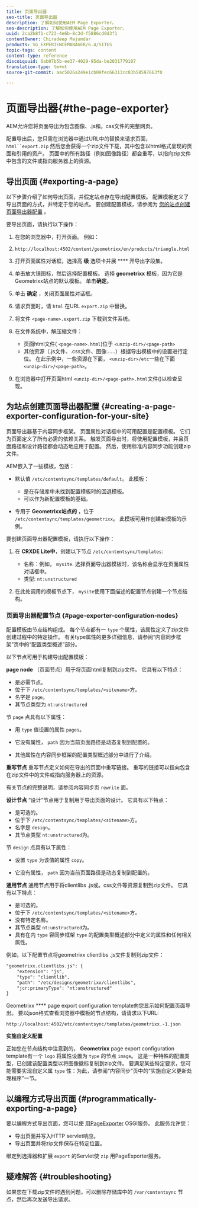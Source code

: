 ```yaml
---
title: 页面导出器
seo-title: 页面导出器
description: 了解如何使用AEM Page Exporter。
seo-description: 了解如何使用AEM Page Exporter。
uuid: 2ca2b8f1-c723-4e6b-8c3d-f5886cd0d3f1
contentOwner: Chiradeep Majumdar
products: SG_EXPERIENCEMANAGER/6.4/SITES
topic-tags: content
content-type: reference
discoiquuid: 6ab07b5b-ee37-4029-95da-be2031779107
translation-type: tm+mt
source-git-commit: aac5026a249e1cb09fec66313cc03b58597663f0

---
```



# 页面导出器{#the-page-exporter}

AEM允许您将页面导出为包含图像、.js和。css文件的完整网页。

配置导出后，您只需在浏览器中通过URL中的替换来请求页面， `html``export.zip` 然后您会获得一个zip文件下载，其中包含以html格式呈现的页面和引用的资产。 页面中的所有路径（例如图像路径）都会重写，以指向zip文件中包含的文件或指向服务器上的资源。

## 导出页面 {#exporting-a-page}

以下步骤介绍了如何导出页面，并假定站点存在导出配置模板。 配置模板定义了导出页面的方式，并特定于您的站点。 要创建配置模板，请参阅为 [您的站点创建页面导出器配置](#creating-a-page-exporter-configuration-for-your-site) 。

要导出页面，请执行以下操作：

1. 在您的浏览器中，打开页面。 例如：
1. `http://localhost:4502/content/geometrixx/en/products/triangle.html`
1. 打开页面属性对话框，选择高 **级** 选项卡并展 **** 开导出字段集。

1. 单击放大镜图标，然后选择配置模板。 选择 **geometrixx** 模板，因为它是Geometrixx站点的默认模板。 单击&#x200B;**确定**。

1. 单击 **确定** ，关闭页面属性对话框。
1. 请求页面时，请 `html` 在URL `export.zip` 中替换。

1. 将文件 `<page-name>.export.zip` 下载到文件系统。

1. 在文件系统中，解压缩文件：

   * 页面html文件( `<page-name>.html`)位于 `<unzip-dir>/<page-path>`
   * 其他资源（.js文件、.css文件、图像……）根据导出模板中的设置进行定位。 在此示例中，一些资源在下面， `<unzip-dir>/etc`一些在下面 `<unzip-dir>/<page-path>`。

1. 在浏览器中打开页面html `<unzip-dir>/<page-path>.html`文件()以检查呈现。

## 为站点创建页面导出器配置 {#creating-a-page-exporter-configuration-for-your-site}

页面导出器基于内容同步框架。 页面属性对话框中的可用配置是配置模板。 它们为页面定义了所有必需的依赖关系。 触发页面导出时，将使用配置模板，并且页面路径和设计路径都会动态地应用于配置。 然后，使用标准内容同步功能创建zip文件。

AEM嵌入了一些模板，包括：

* 默认值 `/etc/contentsync/templates/default`。 此模板：

   * 是在存储库中未找到配置模板时的回退模板。
   * 可以作为新配置模板的基础。

* 专用于 **Geometrixx站点的** ，位于 `/etc/contentsync/templates/geometrixx`。 此模板可用作创建新模板的示例。

要创建页面导出器配置模板，请执行以下操作：

1. 在 **CRXDE Lite中**，创建以下节点 `/etc/contentsync/templates`:

   * 名称：例如， `mysite`. 选择页面导出器模板时，该名称会显示在页面属性对话框中。
   * 类型: `nt:unstructured`

1. 在此处调用的模板节点下， `mysite`使用下面描述的配置节点创建一个节点结构。

### 页面导出器配置节点 {#page-exporter-configuration-nodes}

配置模板由节点结构组成。 每个节点都有一 `type` 个属性，该属性定义了zip文件创建过程中的特定操作。 有关type属性的更多详细信息，请参阅“内容同步框架”页中的“配置类型概述”部分。

以下节点可用于构建导出配置模板：

**page node** （页面节点）用于将页面html复制到zip文件。 它具有以下特点：

* 是必需节点。
* 位于下 `/etc/contentsync/templates/<sitename>`方。
* 名字是 `page`。
* 其节点类型为 `nt:unstructured`

节 `page` 点具有以下属性：

* 用 `type` 值设置的属性 `pages`。

* 它没有属性， `path` 因为当前页面路径是动态复制到配置的。

* 其他属性在内容同步框架的配置类型概述部分中进行了介绍。

**重写节点** 重写节点定义如何在导出的页面中重写链接。 重写的链接可以指向包含在zip文件中的文件或指向服务器上的资源。

有关节点的完整说明，请参阅内容同步页 `rewrite` 面。

**设计节点** “设计”节点用于复制用于导出页面的设计。 它具有以下特点：

* 是可选的。
* 位于下 `/etc/contentsync/templates/<sitename>`方。
* 名字是 `design`。
* 其节点类型 `nt:unstructured`为。

节 `design` 点具有以下属性：

* 设置 `type` 为该值的属性 `copy`。

* 它没有属性， `path` 因为当前页面路径是动态复制到配置的。

**通用节点** 通用节点用于将clientlibs .js或。css文件等资源复制到zip文件。 它具有以下特点：

* 是可选的。
* 位于下 `/etc/contentsync/templates/<sitename>`方。
* 没有特定名称。
* 其节点类型 `nt:unstructured`为。
* 具有在内 `type` 容同步框架 `type` 的配置类型概述部分中定义的属性和任何相关属性。

例如，以下配置节点将geometrixx clientlibs .js文件复制到zip文件：

```xml
"geometrixx.clientlibs.js": {
    "extension": "js",
    "type": "clientlib",
    "path": "/etc/designs/geometrixx/clientlibs",
    "jcr:primaryType": "nt:unstructured"
}
```

Geometrixx **** page export configuration template向您显示如何配置页面导出。 要以json格式查看浏览器中模板的节点结构，请请求以下URL:

`http://localhost:4502/etc/contentsync/templates/geometrixx.-1.json`

**实施自定义配置**

正如您在节点结构中注意到的， **Geometrixx** page export configuration template有一个 `logo` 将属性设置为 `type` 的节点 `image`。 这是一种特殊的配置类型，已创建该配置类型以将图像徽标复制到zip文件。 要满足某些特定要求，您可能需要实现自定义属 `type` 性：为此，请参阅“内容同步”页中的“实施自定义更新处理程序”一节。

## 以编程方式导出页面 {#programmatically-exporting-a-page}

要以编程方式导出页面，您可以使 [用PageExporter](https://helpx.adobe.com/experience-manager/6-4/sites/developing/using/reference-materials/javadoc/index.html?com/day/cq/wcm/contentsync/PageExporter.html) OSGI服务。 此服务允许您：

* 导出页面并写入HTTP servlet响应。
* 导出页面并将zip文件保存在特定位置。

绑定到选择器和扩展 `export` 的Servlet使 `zip` 用PageExporter服务。

## 疑难解答 {#troubleshooting}

如果您在下载zip文件时遇到问题，可以删除存储库中的 `/var/contentsync` 节点，然后再次发送导出请求。

